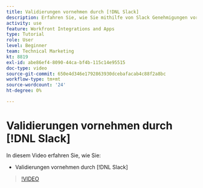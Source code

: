```yaml
---
title: Validierungen vornehmen durch [!DNL Slack]
description: Erfahren Sie, wie Sie mithilfe von Slack Genehmigungen vornehmen können.
activity: use
feature: Workfront Integrations and Apps
type: Tutorial
role: User
level: Beginner
team: Technical Marketing
kt: 8819
exl-id: abe86ef4-8090-44ca-bf4b-115c14e95515
doc-type: video
source-git-commit: 650e4d346e1792863930dcebafacab4c88f2a8bc
workflow-type: tm+mt
source-wordcount: '24'
ht-degree: 0%

---
```


# Validierungen vornehmen durch [!DNL Slack]

In diesem Video erfahren Sie, wie Sie:

* Validierungen vornehmen durch [!DNL Slack]

>[!VIDEO](https://video.tv.adobe.com/v/335119/?quality=12&learn=on)

